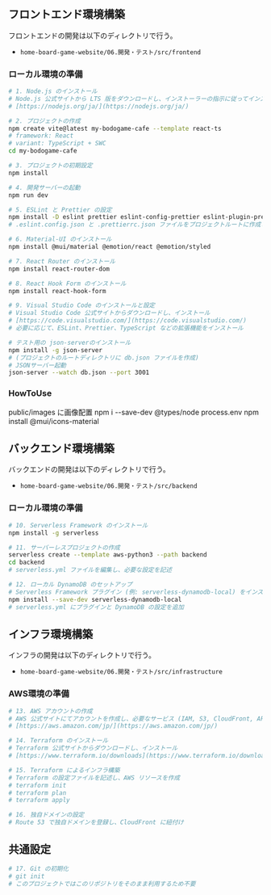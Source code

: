 ## フロントエンド環境構築

フロントエンドの開発は以下のディレクトリで行う。

* `home-board-game-website/06.開発・テスト/src/frontend`

### ローカル環境の準備

```sh
# 1. Node.js のインストール
# Node.js 公式サイトから LTS 版をダウンロードし、インストーラーの指示に従ってインストール
# [https://nodejs.org/ja/](https://nodejs.org/ja/)

# 2. プロジェクトの作成
npm create vite@latest my-bodogame-cafe --template react-ts
# framework: React
# variant: TypeScript + SWC
cd my-bodogame-cafe

# 3. プロジェクトの初期設定
npm install

# 4. 開発サーバーの起動
npm run dev

# 5. ESLint と Prettier の設定
npm install -D eslint prettier eslint-config-prettier eslint-plugin-prettier
# .eslint.config.json と .prettierrc.json ファイルをプロジェクトルートに作成し、設定を記述

# 6. Material-UI のインストール
npm install @mui/material @emotion/react @emotion/styled

# 7. React Router のインストール
npm install react-router-dom

# 8. React Hook Form のインストール
npm install react-hook-form

# 9️. Visual Studio Code のインストールと設定
# Visual Studio Code 公式サイトからダウンロードし、インストール
# [https://code.visualstudio.com/](https://code.visualstudio.com/)
# 必要に応じて、ESLint、Prettier、TypeScript などの拡張機能をインストール

# テスト用の json-serverのインストール
npm install -g json-server
# (プロジェクトのルートディレクトリに db.json ファイルを作成)
# JSONサーバー起動
json-server --watch db.json --port 3001

```

### HowToUse

public/images に画像配置
npm i --save-dev @types/node
process.env
npm install @mui/icons-material

## バックエンド環境構築

バックエンドの開発は以下のディレクトリで行う。

* `home-board-game-website/06.開発・テスト/src/backend`

### ローカル環境の準備

```sh
# 10. Serverless Framework のインストール
npm install -g serverless

# 11. サーバーレスプロジェクトの作成
serverless create --template aws-python3 --path backend
cd backend
# serverless.yml ファイルを編集し、必要な設定を記述

# 12. ローカル DynamoDB のセットアップ
# Serverless Framework プラグイン (例: serverless-dynamodb-local) をインストールし、設定
npm install --save-dev serverless-dynamodb-local
# serverless.yml にプラグインと DynamoDB の設定を追加
```

## インフラ環境構築

インフラの開発は以下のディレクトリで行う。

* `home-board-game-website/06.開発・テスト/src/infrastructure`

### AWS環境の準備

```sh
# 13. AWS アカウントの作成
# AWS 公式サイトにてアカウントを作成し、必要なサービス (IAM, S3, CloudFront, API Gateway, Lambda, DynamoDB, Route 53 など) を有効化
# [https://aws.amazon.com/jp/](https://aws.amazon.com/jp/)

# 14. Terraform のインストール
# Terraform 公式サイトからダウンロードし、インストール
# [https://www.terraform.io/downloads](https://www.terraform.io/downloads)

# 15. Terraform によるインフラ構築
# Terraform の設定ファイルを記述し、AWS リソースを作成
# terraform init
# terraform plan
# terraform apply

# 16. 独自ドメインの設定
# Route 53 で独自ドメインを登録し、CloudFront に紐付け
```

## 共通設定

```sh
# 17. Git の初期化
# git init
# このプロジェクトではこのリポジトリをそのまま利用するため不要
```
